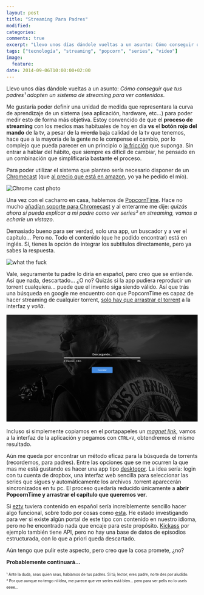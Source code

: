 ```yaml
---
layout: post
title: "Streaming Para Padres"
modified:
categories:
comments: true
excerpt: "Llevo unos días dándole vueltas a un asunto: Cómo conseguir que tus padres adopten un sistema de streaming para ver contenidos."
tags: ["tecnología", "streaming", "popcorn", "series", "video"]
image:
  feature:
date: 2014-09-06T10:00:00+02:00
---
```


Llevo unos días dándole vueltas a un asunto: *Cómo conseguir que tus padres¹ adopten un sistema de streaming para ver contenidos*.


Me gustaría poder definir una unidad de medida que representara la curva de aprendizaje de un sistema (sea aplicación, hardware, etc...) para poder medir esto de forma más objetiva. Estoy convencido de que el **proceso de streaming** con los medios mas habituales de hoy en día **vs** el **botón rojo del mando** de la tv, a pesar de la <strike>mierda</strike> baja calidad de la tv que tenemos, hace que a la mayoría de la gente no le compense el cambio, por lo complejo que pueda parecer en un principio o [la fricción](http://us2.campaign-archive1.com/?u=374c664073e1a1fa3deca53b4&id=860acd760e&e=ea250d343d) que suponga. Sin entrar a hablar del hábito, que siempre es difícil de cambiar,
he pensado en un combinación que simplificaría bastante el proceso.

Para poder utilizar el sistema que planteo sería necesario disponer de un [Chromecast](http://www.google.com/chrome/devices/chromecast/) (que [al precio que está en amazon](http://www.amazon.es/gp/product/B00I4WQ8VG/ref=as_li_qf_sp_asin_tl?ie=UTF8&camp=3626&creative=24790&creativeASIN=B00I4WQ8VG&linkCode=as2&tag=devdepue-21), yo ya he pedido el mío).

![Chrome cast photo](http://www.google.com/chrome/assets/common/images/chromecast/marquee-promo-apps-device_2x.png)

Una vez con el cacharro en casa, hablemos de [PopcornTime](http://popcorntime.io/). Hace no mucho [añadían soporte para Chromecast](http://blog.time4popcorn.eu/chromecast-support-check/) y al enterarme me dije: *quizás ahora sí pueda explicar a mi padre como ver series² en streaming, vamos a echarle un vistazo*.

Demasiado bueno para ser verdad, solo una app, un buscador y a ver el capítulo... Pero no. Todo el contenido (que he podido encontrar) está en inglés. Sí, tienes la opción de integrar los subtítulos directamente, pero ya sabes la respuesta.

![what the fuck](http://ljdchost.com/yrkHw5M.gif)

Vale, seguramente tu padre lo diría en español, pero creo que se entiende. Así que nada, descartado... ¿O no? Quizás si la app pudiera reproducir un torrent cualquiera... puede que el invento siga siendo válido. Así que trás una búsqueda en google me encuentro con que PopcornTime es capaz de hacer streaming de cualquier torrent, [solo hay que arrastrar el torrent](http://www.reddit.com/r/PopCornTime/comments/258gfb/request_opening_a_torrent_file_in_popcorn_time/chepgl6) a la interfaz y *voilà*.

![sons-of-anarchy](/images/sons-of-anarchy.png)

Incluso si simplemente copiamos en el portapapeles un *[magnet link](http://es.wikipedia.org/wiki/Magnet)*, vamos a la interfaz de la aplicación y pegamos con `CTRL+V`, obtendremos el mismo resultado.

Aún me queda por encontrar un método eficaz para la búsqueda de torrents (recordemos, para padres). Entre las opciones que se me ocurren la que mas me está gustando es hacer una app tipo [desktoppr](https://www.desktoppr.co/). La idea sería: login con tu cuenta de dropbox, una interfaz web sencilla para seleccionar las series que sigues y automáticamente los archivos .torrent aparecerán sincronizados en tu pc. El proceso quedaría reducido únicamente a **abrir PopcornTime y arrastrar el capítulo que queremos ver**.

Si [eztv](http://eztv.it) tuviera contenido en español sería increíblemente sencillo hacer algo funcional, sobre todo por cosas como [esta](https://www.npmjs.org/package/eztv). He estado investigando para ver si existe algún portal de este tipo con contenido en nuestro idioma, pero no he encontrado nada que encaje para este propósito. [Kickass](http://kickass.to/) por ejemplo también tiene API, pero no hay una base de datos de episodios estructurada, con lo que a priori queda descartado.

Aún tengo que pulir este aspecto, pero creo que la cosa promete, ¿no?

**Probablemente continuará...**

<span style="font-size:0.7em">¹ Ante la duda, seas quien seas, hablamos de tus padres. Si tú; lector, eres padre, no te des por aludido.</span><br />
<span style="font-size:0.7em">² Por que aunque no tengo ni idea, me parece que ver series está bien... pero para ver pelis no lo useis eeee...</span>